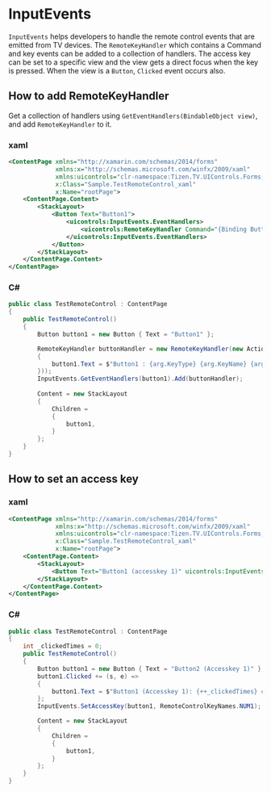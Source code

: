
# InputEvents
`InputEvents` helps developers to handle the remote control events that are emitted from TV devices.
The `RemoteKeyHandler` which contains a Command and key events can be added to a collection of handlers.
The access key can be set to a specific view and the view gets a direct focus when the key is pressed. When the view is a `Button`, `Clicked` event occurs also.

## How to add RemoteKeyHandler
Get a collection of handlers using `GetEventHandlers(BindableObject view)`, and add `RemoteKeyHandler` to it.

### xaml
``` xml
<ContentPage xmlns="http://xamarin.com/schemas/2014/forms"
             xmlns:x="http://schemas.microsoft.com/winfx/2009/xaml"
             xmlns:uicontrols="clr-namespace:Tizen.TV.UIControls.Forms;assembly=Tizen.TV.UIControls.Forms"
             x:Class="Sample.TestRemoteControl_xaml"
             x:Name="rootPage">
    <ContentPage.Content>
        <StackLayout>
            <Button Text="Button1">
                <uicontrols:InputEvents.EventHandlers>
                    <uicontrols:RemoteKeyHandler Command="{Binding ButtonHandler, Source={x:Reference rootPage}}"/>
                </uicontrols:InputEvents.EventHandlers>
            </Button>
        </StackLayout>
    </ContentPage.Content>
</ContentPage>
```

### C#
``` C#
public class TestRemoteControl : ContentPage
{
    public TestRemoteControl()
    {
        Button button1 = new Button { Text = "Button1" };

        RemoteKeyHandler buttonHandler = new RemoteKeyHandler(new Action<RemoteControlKeyEventArgs>((arg) =>
        {
            button1.Text = $"Button1 : {arg.KeyType} {arg.KeyName} {arg.PlatformKeyName}";
        }));
        InputEvents.GetEventHandlers(button1).Add(buttonHandler);
        
        Content = new StackLayout
        {
            Children =
            {
                button1,
            }
        };
    }
}
```


## How to set an access key

### xaml
``` xml
<ContentPage xmlns="http://xamarin.com/schemas/2014/forms"
             xmlns:x="http://schemas.microsoft.com/winfx/2009/xaml"
             xmlns:uicontrols="clr-namespace:Tizen.TV.UIControls.Forms;assembly=Tizen.TV.UIControls.Forms"
             x:Class="Sample.TestRemoteControl_xaml"
             x:Name="rootPage">
    <ContentPage.Content>
        <StackLayout>
            <Button Text="Button1 (accesskey 1)" uicontrols:InputEvents.AccessKey="NUM1" Clicked="OnClicked" />
        </StackLayout>
    </ContentPage.Content>
</ContentPage>
```

### C#
``` C#
public class TestRemoteControl : ContentPage
{
    int _clickedTimes = 0;
    public TestRemoteControl()
    {
        Button button1 = new Button { Text = "Button2 (Accesskey 1)" };
        button1.Clicked += (s, e) =>
        {
            button1.Text = $"Button1 (Accesskey 1): {++_clickedTimes} clicked";
        };
        InputEvents.SetAccessKey(button1, RemoteControlKeyNames.NUM1);

        Content = new StackLayout
        {
            Children =
            {
                button1,
            }
        };
    }
}
```